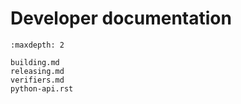 # Developer documentation

```{toctree}
:maxdepth: 2

building.md
releasing.md
verifiers.md
python-api.rst
```
